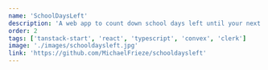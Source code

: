 ```yaml
---
name: 'SchoolDaysLeft'
description: 'A web app to count down school days left until your next break. Create and manage multiple countdowns, customize schedules and holidays, and track progress with a visual progress bar.'
order: 2
tags: ['tanstack-start', 'react', 'typescript', 'convex', 'clerk']
image: './images/schooldaysleft.jpg'
link: 'https://github.com/MichaelFrieze/schooldaysleft'
---
```

